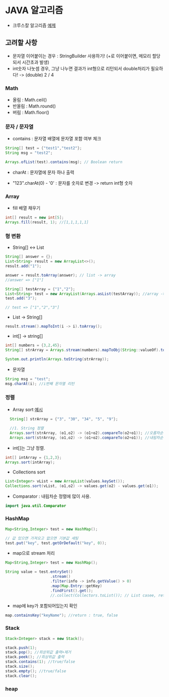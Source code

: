 # JAVA 알고리즘

- 크루스칼 알고리즘 [예제](level3_greedy_섬연결하기.java)

## 고려할 사항
- 문자열 이어붙이는 경우 : StringBuilder 사용하기! (+로 이어붙이면, 메모리 할당되서 시간초과 발생)
- int숫자 나눗셈 경우, 그냥 나누면 결과가 int형으로 리턴되서 double처리가 필요하다! -> (double) 2 / 4 


### Math
- 올림 : Math.ceil()
- 반올림 : Math.round()
- 버림 : Math.floor()

### 문자 / 문자열

- contains : 문자열 배열에 문자열 포함 여부 체크
```java
String[] test = {"test1","test2"};
String msg = "test2";

Arrays.ofList(test).contains(msg); // Boolean return
```

- charAt : 문자열에 문자 하나 출력

- "123".charAt(0) - '0' : 문자를 숫자로 변경 -> return int형 숫자

### Array
- fill 배열 채우기
```java
int[] result = new int[5];
Arrays.fill(result, 1); //[1,1,1,1,1] 
```

### 형 변환

- String[] <-> List<String>

```java
String[] answer = {};
List<String> result = new ArrayList<>();
result.add("1");

answer = result.toArray(answer); // list -> array
//answer => ["1"]

String[] testArray = {"1","2"};
List<String> test = new ArrayList(Arrays.asList(testArray)); //array -> list
test.add("3");

// test => ["1","2","3"]
```
- List -> String[]
```java
result.stream().mapToInt(i -> i).toArray();
```
  
- int[] -> string[]
```java
int[] numbers = {3,2,45};
String[] strArray = Arrays.stream(numbers).mapToObj(String::valueOf).toArray(String[]::new);

System.out.println(Arrays.toString(strArray));
```

- 문자열

```java
String msg = "test";
msg.charAt(i); //i번째 문자열 리턴
```
  
  
### 정렬
  
- Array sort [예시](./level2_sort_가장큰수.java)
```java
  String[] strArray = {"3", "30", "34", "5", "9"};
  
  //1. String 정렬
  Arrays.sort(strArray, (o1,o2) -> (o1+o2).compareTo(o2+o1)); //오름차순
  Arrays.sort(strArray, (o1,o2) -> (o1+o2).compareTo(o2+o1)); //내림차순
```
- int[]는 그냥 정렬.
```java
int[] intArray = {1,2,3};
Arrays.sort(intArray);
```

- Collections sort
```java
List<Integer> vList = new ArrayList(values.keySet());
Collections.sort(vList, (o1,o2) -> values.get(o2) - values.get(o1));
```

- Comparator
: 내림차순 정렬에 많이 사용.  
```java
import java.util.Comparator
```


### HashMap

```java
Map<String,Integer> test = new HashMap();

// 값 있으면 가져오고 없으면 기본값 세팅 
test.put("key", test.getOrDefault("key", 0));
```

- map으로 stream 처리
```java
Map<String,Integer> test = new HashMap();

String value = test.entrySet()
                    .stream()
                    .filter(info -> info.getValue() > 0)
                    .map(Map.Entry::getKey)
                    .findFirst().get();
                    //.collect(Collectors.toList()); // List casee, return : []
```

- map에 key가 포함되어있는지 확인
```java
map.containsKey("keyName"); //return : true, false
```


### Stack
```java
Stack<Integer> stack = new Stack();

stack.push(1);
stack.pop(); //최상위값 출력+제거
stack.peek(); //최상위값 출력
stack.contains(1); //true/false
stack.size();
stack.empty(); //true/false
stack.clear();
```



### heap
```java

```

